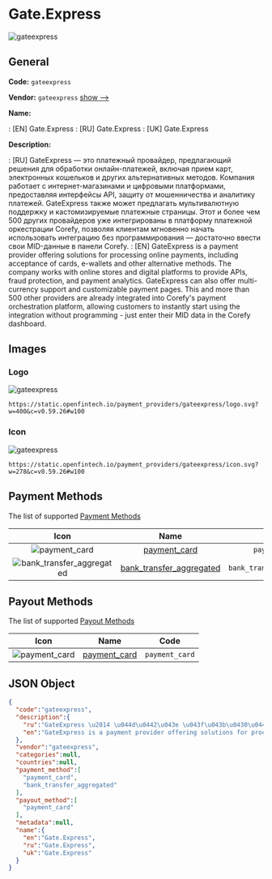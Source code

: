 
# Gate.Express 
![gateexpress](https://static.openfintech.io/payment_providers/gateexpress/logo.svg?w=400&c=v0.59.26#w100)  

## General 
 
**Code:** `gateexpress` 
 
**Vendor:** `gateexpress` [show -->](/vendors/gateexpress/) 
 
**Name:** 
 
:	[EN] Gate.Express 
:	[RU] Gate.Express 
:	[UK] Gate.Express 
 
**Description:** 
 
: [RU] GateExpress — это платежный провайдер, предлагающий решения для обработки онлайн-платежей, включая прием карт, электронных кошельков и других альтернативных методов. Компания работает с интернет-магазинами и цифровыми платформами, предоставляя интерфейсы API, защиту от мошенничества и аналитику платежей. GateExpress также может предлагать мультивалютную поддержку и кастомизируемые платежные страницы. Этот и более чем 500 других провайдеров уже интегрированы в платформу платежной оркестрации Corefy, позволяя клиентам мгновенно начать использовать интеграцию без программирования — достаточно ввести свои MID-данные в панели Corefy. 
: [EN] GateExpress is a payment provider offering solutions for processing online payments, including acceptance of cards, e-wallets and other alternative methods. The company works with online stores and digital platforms to provide APIs, fraud protection, and payment analytics. GateExpress can also offer multi-currency support and customizable payment pages. This and more than 500 other providers are already integrated into Corefy's payment orchestration platform, allowing customers to instantly start using the integration without programming - just enter their MID data in the Corefy dashboard. 
 

## Images 

### Logo 
 
![gateexpress](https://static.openfintech.io/payment_providers/gateexpress/logo.svg?w=400&c=v0.59.26#w100)  

```
https://static.openfintech.io/payment_providers/gateexpress/logo.svg?w=400&c=v0.59.26#w100
```  

### Icon 
 
![gateexpress](https://static.openfintech.io/payment_providers/gateexpress/icon.svg?w=278&c=v0.59.26#w100)  

```
https://static.openfintech.io/payment_providers/gateexpress/icon.svg?w=278&c=v0.59.26#w100
```  

## Payment Methods 
 
The list of supported [Payment Methods](/payment-methods/) 

|Icon|Name|Code| 
|:---:|:---:|:---:| 
|![payment_card](https://static.openfintech.io/payment_methods/payment_card/icon.svg?w=278&c=v0.59.26#w100) |[payment_card](/payment-methods/payment_card/)|`payment_card`| 
|![bank_transfer_aggregated](https://static.openfintech.io/payment_methods/bank_transfer_aggregated/icon.svg?w=278&c=v0.59.26#w100) |[bank_transfer_aggregated](/payment-methods/bank_transfer_aggregated/)|`bank_transfer_aggregated`| 
 

## Payout Methods 
 
The list of supported [Payout Methods](/payout-methods/) 

|Icon|Name|Code| 
|:---:|:---:|:---:| 
|![payment_card](https://static.openfintech.io/payout_methods/payment_card/icon.svg?w=278&c=v0.59.26#w40) |[payment_card](payout-methodspayment_card/)|`payment_card`| 
 

## JSON Object 

```json
{
  "code":"gateexpress",
  "description":{
    "ru":"GateExpress \u2014 \u044d\u0442\u043e \u043f\u043b\u0430\u0442\u0435\u0436\u043d\u044b\u0439 \u043f\u0440\u043e\u0432\u0430\u0439\u0434\u0435\u0440, \u043f\u0440\u0435\u0434\u043b\u0430\u0433\u0430\u044e\u0449\u0438\u0439 \u0440\u0435\u0448\u0435\u043d\u0438\u044f \u0434\u043b\u044f \u043e\u0431\u0440\u0430\u0431\u043e\u0442\u043a\u0438 \u043e\u043d\u043b\u0430\u0439\u043d-\u043f\u043b\u0430\u0442\u0435\u0436\u0435\u0439, \u0432\u043a\u043b\u044e\u0447\u0430\u044f \u043f\u0440\u0438\u0435\u043c \u043a\u0430\u0440\u0442, \u044d\u043b\u0435\u043a\u0442\u0440\u043e\u043d\u043d\u044b\u0445 \u043a\u043e\u0448\u0435\u043b\u044c\u043a\u043e\u0432 \u0438 \u0434\u0440\u0443\u0433\u0438\u0445 \u0430\u043b\u044c\u0442\u0435\u0440\u043d\u0430\u0442\u0438\u0432\u043d\u044b\u0445 \u043c\u0435\u0442\u043e\u0434\u043e\u0432. \u041a\u043e\u043c\u043f\u0430\u043d\u0438\u044f \u0440\u0430\u0431\u043e\u0442\u0430\u0435\u0442 \u0441 \u0438\u043d\u0442\u0435\u0440\u043d\u0435\u0442-\u043c\u0430\u0433\u0430\u0437\u0438\u043d\u0430\u043c\u0438 \u0438 \u0446\u0438\u0444\u0440\u043e\u0432\u044b\u043c\u0438 \u043f\u043b\u0430\u0442\u0444\u043e\u0440\u043c\u0430\u043c\u0438, \u043f\u0440\u0435\u0434\u043e\u0441\u0442\u0430\u0432\u043b\u044f\u044f \u0438\u043d\u0442\u0435\u0440\u0444\u0435\u0439\u0441\u044b API, \u0437\u0430\u0449\u0438\u0442\u0443 \u043e\u0442 \u043c\u043e\u0448\u0435\u043d\u043d\u0438\u0447\u0435\u0441\u0442\u0432\u0430 \u0438 \u0430\u043d\u0430\u043b\u0438\u0442\u0438\u043a\u0443 \u043f\u043b\u0430\u0442\u0435\u0436\u0435\u0439. GateExpress \u0442\u0430\u043a\u0436\u0435 \u043c\u043e\u0436\u0435\u0442 \u043f\u0440\u0435\u0434\u043b\u0430\u0433\u0430\u0442\u044c \u043c\u0443\u043b\u044c\u0442\u0438\u0432\u0430\u043b\u044e\u0442\u043d\u0443\u044e \u043f\u043e\u0434\u0434\u0435\u0440\u0436\u043a\u0443 \u0438 \u043a\u0430\u0441\u0442\u043e\u043c\u0438\u0437\u0438\u0440\u0443\u0435\u043c\u044b\u0435 \u043f\u043b\u0430\u0442\u0435\u0436\u043d\u044b\u0435 \u0441\u0442\u0440\u0430\u043d\u0438\u0446\u044b. \u042d\u0442\u043e\u0442 \u0438 \u0431\u043e\u043b\u0435\u0435 \u0447\u0435\u043c 500 \u0434\u0440\u0443\u0433\u0438\u0445 \u043f\u0440\u043e\u0432\u0430\u0439\u0434\u0435\u0440\u043e\u0432 \u0443\u0436\u0435 \u0438\u043d\u0442\u0435\u0433\u0440\u0438\u0440\u043e\u0432\u0430\u043d\u044b \u0432 \u043f\u043b\u0430\u0442\u0444\u043e\u0440\u043c\u0443 \u043f\u043b\u0430\u0442\u0435\u0436\u043d\u043e\u0439 \u043e\u0440\u043a\u0435\u0441\u0442\u0440\u0430\u0446\u0438\u0438 Corefy, \u043f\u043e\u0437\u0432\u043e\u043b\u044f\u044f \u043a\u043b\u0438\u0435\u043d\u0442\u0430\u043c \u043c\u0433\u043d\u043e\u0432\u0435\u043d\u043d\u043e \u043d\u0430\u0447\u0430\u0442\u044c \u0438\u0441\u043f\u043e\u043b\u044c\u0437\u043e\u0432\u0430\u0442\u044c \u0438\u043d\u0442\u0435\u0433\u0440\u0430\u0446\u0438\u044e \u0431\u0435\u0437 \u043f\u0440\u043e\u0433\u0440\u0430\u043c\u043c\u0438\u0440\u043e\u0432\u0430\u043d\u0438\u044f \u2014 \u0434\u043e\u0441\u0442\u0430\u0442\u043e\u0447\u043d\u043e \u0432\u0432\u0435\u0441\u0442\u0438 \u0441\u0432\u043e\u0438 MID-\u0434\u0430\u043d\u043d\u044b\u0435 \u0432 \u043f\u0430\u043d\u0435\u043b\u0438 Corefy.",
    "en":"GateExpress is a payment provider offering solutions for processing online payments, including acceptance of cards, e-wallets and other alternative methods. The company works with online stores and digital platforms to provide APIs, fraud protection, and payment analytics. GateExpress can also offer multi-currency support and customizable payment pages. This and more than 500 other providers are already integrated into Corefy's payment orchestration platform, allowing customers to instantly start using the integration without programming - just enter their MID data in the Corefy dashboard."
  },
  "vendor":"gateexpress",
  "categories":null,
  "countries":null,
  "payment_method":[
    "payment_card",
    "bank_transfer_aggregated"
  ],
  "payout_method":[
    "payment_card"
  ],
  "metadata":null,
  "name":{
    "en":"Gate.Express",
    "ru":"Gate.Express",
    "uk":"Gate.Express"
  }
}
```  
